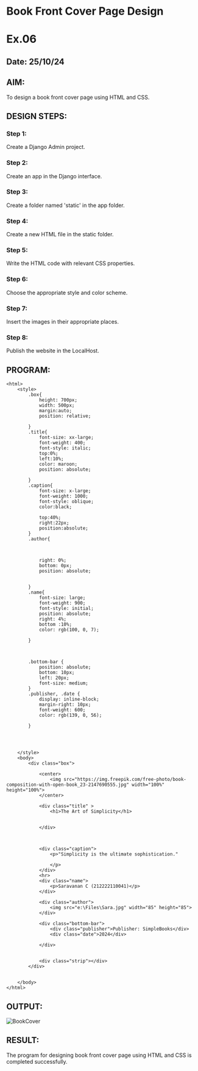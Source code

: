 # Book Front Cover Page Design
# Ex.06 
## Date: 25/10/24

## AIM:
To design a book front cover page using HTML and CSS.

## DESIGN STEPS:

### Step 1:
Create a Django Admin project.

### Step 2:
Create an app in the Django interface.

### Step 3:
Create a folder named 'static' in the app folder.

### Step 4:
Create a new HTML file in the static folder.

### Step 5:
Write the HTML code with relevant CSS properties.

### Step 6:
Choose the appropriate style and color scheme.

### Step 7:
Insert the images in their appropriate places.

### Step 8:
Publish the website in the LocalHost.

## PROGRAM:
```
<html>
    <style>
        .box{
            height: 700px;
            width: 500px;
            margin:auto;
            position: relative;
            
        }
        .title{
            font-size: xx-large;
            font-weight: 400;
            font-style: italic;
            top:0%;
            left:10%;
            color: maroon;
            position: absolute;
            
        }
        .caption{
            font-size: x-large;
            font-weight: 1000;
            font-style: oblique;
            color:black;

            top:40%;
            right:22px;
            position:absolute;
        }
        .author{
            
            
           
            right: 0%;
            bottom: 0px;
            position: absolute;
            
           
        }
        .name{
            font-size: large;
            font-weight: 900;
            font-style: initial;
            position: absolute;
            right: 4%;
            bottom :10%;
            color: rgb(100, 0, 7);

        }

        
   
        .bottom-bar {
            position: absolute;
            bottom: 10px;
            left: 20px;
            font-size: medium;
        }
        .publisher, .date {
            display: inline-block;
            margin-right: 10px;
            font-weight: 600;
            color: rgb(139, 0, 56);

        }
       



    </style>
    <body>
        <div class="box">
            
            <center>
                <img src="https://img.freepik.com/free-photo/book-composition-with-open-book_23-2147690555.jpg" width="100%" height="100%">
            </center>
           
            <div class="title" >
                <h1>The Art of Simplicity</h1>
                

            </div>
            

            
            <div class="caption">
                <p>"Simplicity is the ultimate sophistication." 

                </p>
            </div>
            <hr>
            <div class="name">
                <p>Saravanan C (212222110041)</p>
            </div>
            
            <div class="author">
                <img src="e:\Files\Sara.jpg" width="85" height="85">
            </div>
    
            <div class="bottom-bar">
                <div class="publisher">Publisher: SimpleBooks</div>
                <div class="date">2024</div>
              
            </div>
            
            
            <div class="strip"></div>
        </div>
    
    
    </body>
</html>
```
## OUTPUT:
![BookCover](https://github.com/user-attachments/assets/443ab7cb-8d0f-4d1d-abc5-d93e65a79083)
## RESULT:
The program for designing book front cover page using HTML and CSS is completed successfully.
